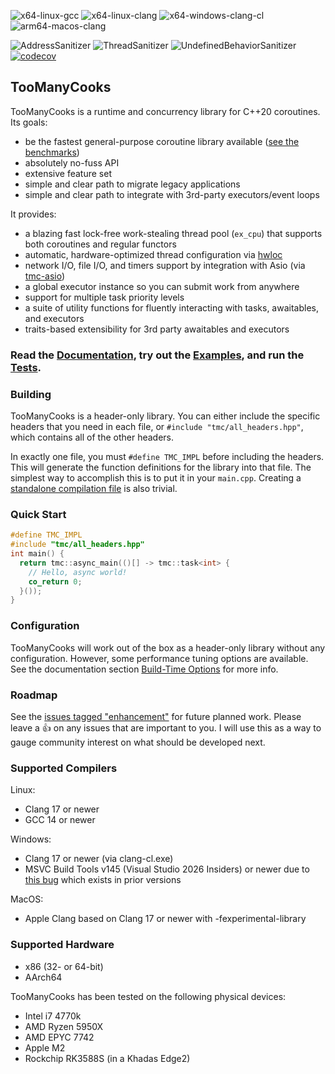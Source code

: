 ![x64-linux-gcc](https://github.com/tzcnt/TooManyCooks/actions/workflows/x64-linux-gcc.yml/badge.svg) ![x64-linux-clang](https://github.com/tzcnt/TooManyCooks/actions/workflows/x64-linux-clang.yml/badge.svg) ![x64-windows-clang-cl](https://github.com/tzcnt/TooManyCooks/actions/workflows/x64-windows-clang-cl.yml/badge.svg) ![arm64-macos-clang](https://github.com/tzcnt/TooManyCooks/actions/workflows/arm64-macos-clang.yml/badge.svg)

![AddressSanitizer](https://github.com/tzcnt/TooManyCooks/actions/workflows/x64-linux-clang-asan.yml/badge.svg) ![ThreadSanitizer](https://github.com/tzcnt/TooManyCooks/actions/workflows/x64-linux-clang-tsan.yml/badge.svg) ![UndefinedBehaviorSanitizer](https://github.com/tzcnt/TooManyCooks/actions/workflows/x64-linux-clang-ubsan.yml/badge.svg) [![codecov](https://codecov.io/gh/tzcnt/TooManyCooks/graph/badge.svg?token=UJ7XFJ72VK)](https://codecov.io/gh/tzcnt/TooManyCooks)


## TooManyCooks
TooManyCooks is a runtime and concurrency library for C++20 coroutines. Its goals:
- be the fastest general-purpose coroutine library available ([see the benchmarks](https://github.com/tzcnt/runtime-benchmarks))
- absolutely no-fuss API
- extensive feature set
- simple and clear path to migrate legacy applications
- simple and clear path to integrate with 3rd-party executors/event loops

It provides:
- a blazing fast lock-free work-stealing thread pool (`ex_cpu`) that supports both coroutines and regular functors
- automatic, hardware-optimized thread configuration via [hwloc](https://www.open-mpi.org/projects/hwloc/)
- network I/O, file I/O, and timers support by integration with Asio (via [tmc-asio](https://github.com/tzcnt/tmc-asio))
- a global executor instance so you can submit work from anywhere
- support for multiple task priority levels
- a suite of utility functions for fluently interacting with tasks, awaitables, and executors
- traits-based extensibility for 3rd party awaitables and executors

### Read the [Documentation](https://fleetcode.com/oss/tmc/docs), try out the [Examples](https://github.com/tzcnt/tmc-examples), and run the [Tests](https://github.com/tzcnt/tmc-examples/tree/main/tests).

### Building
TooManyCooks is a header-only library. You can either include the specific headers that you need in each file, or `#include "tmc/all_headers.hpp"`, which contains all of the other headers.

In exactly one file, you must `#define TMC_IMPL` before including the headers. This will generate the function definitions for the library into that file. The simplest way to accomplish this is to put it in your `main.cpp`. Creating a [standalone compilation file](https://github.com/tzcnt/tmc-examples/blob/main/tests/standalone_compilation.cpp) is also trivial.

### Quick Start

```cpp
#define TMC_IMPL
#include "tmc/all_headers.hpp"
int main() {
  return tmc::async_main(()[] -> tmc::task<int> {
    // Hello, async world!
    co_return 0;
  }());
}
```

### Configuration
TooManyCooks will work out of the box as a header-only library without any configuration.
However, some performance tuning options are available. See the documentation section [Build-Time Options](https://fleetcode.com/oss/tmc/docs/v0.1.0/build_flags.html) for more info.

### Roadmap
See the [issues tagged "enhancement"](https://github.com/tzcnt/TooManyCooks/issues?q=is%3Aissue%20state%3Aopen%20label%3Aenhancement) for future planned work. Please leave a :thumbsup: on any issues that are important to you. I will use this as a way to gauge community interest on what should be developed next.

### Supported Compilers
Linux:
- Clang 17 or newer
- GCC 14 or newer

Windows:
- Clang 17 or newer (via clang-cl.exe)
- MSVC Build Tools v145 (Visual Studio 2026 Insiders) or newer  due to [this bug](https://developercommunity.visualstudio.com/t/Incorrect-code-generation-for-symmetric/1659260?scope=follow&viewtype=all) which exists in prior versions

MacOS:
- Apple Clang based on Clang 17 or newer with -fexperimental-library

### Supported Hardware
- x86 (32- or 64-bit)
- AArch64

TooManyCooks has been tested on the following physical devices:
- Intel i7 4770k
- AMD Ryzen 5950X
- AMD EPYC 7742
- Apple M2
- Rockchip RK3588S (in a Khadas Edge2)
